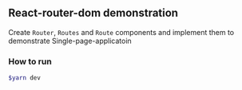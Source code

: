 ## React-router-dom demonstration

Create `Router`, `Routes` and `Route` components and implement them to demonstrate Single-page-applicatoin 

### How to run
```bash
$yarn dev
```
